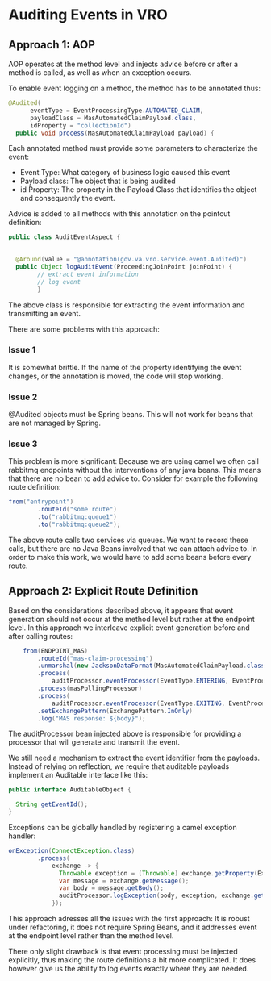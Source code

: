 # Auditing Events in VRO

## Approach 1: AOP

AOP operates at the method level and injects advice before or after 
a method is called, as well as when an exception occurs.

To enable event logging on a method, the method has to be annotated thus:

```java
@Audited(
      eventType = EventProcessingType.AUTOMATED_CLAIM,
      payloadClass = MasAutomatedClaimPayload.class,
      idProperty = "collectionId")
  public void process(MasAutomatedClaimPayload payload) {
```
Each annotated method must provide some parameters to characterize the event:

- Event Type: What category of business logic caused this event
- Payload class: The object that is being audited
- id Property: The property in the Payload Class that identifies the object and consequently the event.

Advice is added to all methods with this annotation on the pointcut definition:

```java
public class AuditEventAspect {
    

  @Around(value = "@annotation(gov.va.vro.service.event.Audited)")
  public Object logAuditEvent(ProceedingJoinPoint joinPoint) {
        // extract event information
        // log event
        }
```

The above class is responsible for extracting the event information and transmitting an event.


There are some problems with this approach:

### Issue 1 
It is somewhat brittle. If the name of the property identifying the event changes, or the annotation is moved, the code will stop working. 
### Issue 2
@Audited objects must be Spring beans. This will not work for beans that are not managed by Spring. 
### Issue 3
This problem is more significant: 
Because we are using camel we often call rabbitmq endpoints without the interventions of any java beans. 
This means that there are no bean to add advice to. 
Consider for example the following route definition:

```java
from("entrypoint")
        .routeId("some route")
        .to("rabbitmq:queue1")
        .to("rabbitmq:queue2");
```
The above route calls two services via queues. 
We want to record these calls, but there are no Java Beans involved that we can attach advice to.
In order to make this work, we would have to add some beans before every route.

## Approach 2: Explicit Route Definition

Based on the considerations described above, 
it appears that event generation should not occur at the method level but rather at the endpoint level.
In this approach we interleave explicit event generation before and after calling routes:

```java
    from(ENDPOINT_MAS)
        .routeId("mas-claim-processing")
        .unmarshal(new JacksonDataFormat(MasAutomatedClaimPayload.class))
        .process(
            auditProcessor.eventProcessor(EventType.ENTERING, EventProcessingType.AUTOMATED_CLAIM))
        .process(masPollingProcessor)
        .process(
            auditProcessor.eventProcessor(EventType.EXITING, EventProcessingType.AUTOMATED_CLAIM))
        .setExchangePattern(ExchangePattern.InOnly)
        .log("MAS response: ${body}");
```

The auditProcessor bean injected above is responsible for providing a processor that will generate and transmit the event.

We still need a mechanism to extract the event identifier from the payloads.
Instead of relying on reflection, we require that auditable payloads implement an Auditable interface like this:

```java
public interface AuditableObject {

  String getEventId();
}

```

Exceptions can be globally handled by registering a camel exception handler:

```java
onException(ConnectException.class)
        .process(
            exchange -> {
              Throwable exception = (Throwable) exchange.getProperty(Exchange.EXCEPTION_CAUGHT);
              var message = exchange.getMessage();
              var body = message.getBody();
              auditProcessor.logException(body, exception, exchange.getFromRouteId());
            });
```


This approach adresses all the issues with the first approach: 
It is robust under refactoring, it does not require Spring Beans,
and it addresses event at the endpoint level rather than the method level.

There only slight drawback is that 
event processing must be injected explicitly, thus making the route definitions a bit more complicated.
It does however give us the ability to log events exactly where they are needed.

